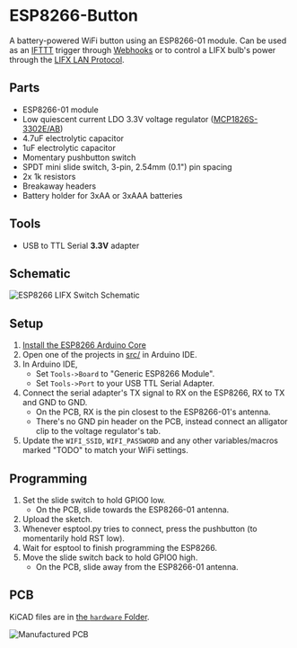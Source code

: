 # ESP8266-Button

A battery-powered WiFi button using an ESP8266-01 module.  Can be used as an [IFTTT](https://ifttt.com/) trigger through 
[Webhooks](https://ifttt.com/maker_webhooks) or to 
control a LIFX bulb's power through the 
[LIFX LAN Protocol](https://lan.developer.lifx.com/).


## Parts

- ESP8266-01 module
- Low quiescent current LDO 3.3V voltage regulator ([MCP1826S-3302E/AB](https://www.mouser.com/ProductDetail/579-MCP1826S-3302EAB))
- 4.7uF electrolytic capacitor
- 1uF electrolytic capacitor
- Momentary pushbutton switch
- SPDT mini slide switch, 3-pin, 2.54mm (0.1") pin spacing
- 2x 1k resistors
- Breakaway headers
- Battery holder for 3xAA or 3xAAA batteries

## Tools

- USB to TTL Serial **3.3V** adapter

## Schematic

![ESP8266 LIFX Switch Schematic](../assets/Schematic.png?raw=true)

## Setup

1. [Install the ESP8266 Arduino Core](https://github.com/esp8266/Arduino#installing-with-boards-manager)
2. Open one of the projects in [src/](./src/) in Arduino IDE.
3. In Arduino IDE,
	- Set `Tools->Board` to "Generic ESP8266 Module".
	- Set `Tools->Port` to your USB TTL Serial Adapter.
4. Connect the serial adapter's TX signal to RX on the ESP8266, RX to TX and 
GND to GND.
	- On the PCB, RX is the pin closest to the ESP8266-01's antenna.
    - There's no GND pin header on the PCB, instead connect an alligator clip 
 	to the voltage regulator's tab.
5. Update the `WIFI_SSID`, `WIFI_PASSWORD` and any other variables/macros marked
"TODO" to match your WiFi settings.

## Programming

1. Set the slide switch to hold GPIO0 low.
	- On the PCB, slide towards the ESP8266-01 antenna.
2. Upload the sketch.
3. Whenever esptool.py tries to connect, press the pushbutton (to momentarily
hold RST low).
4. Wait for esptool to finish programming the ESP8266.
5. Move the slide switch back to hold GPIO0 high.
	- On the PCB, slide away from the ESP8266-01 antenna.

## PCB

KiCAD files are in [the `hardware` Folder](./hardware).

![Manufactured PCB](../assets/PCB.jpg?raw=true)

